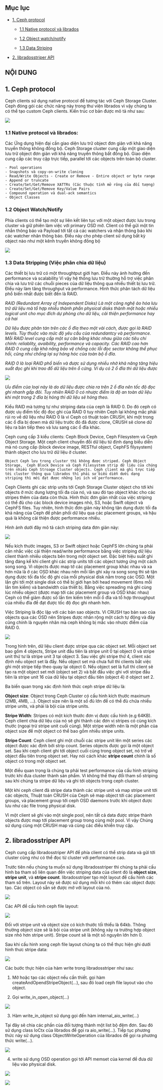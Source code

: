 ## Mục lục
- [1. Ceph protocol](#1)

    - [1.1 Native protocol và librados](#11)

    - [1.2 Object watch/notify](#12)

    - [1.3 Data Striping](#1.3)

- [2. libradosstriper API](#2)

## NỘI DUNG

<a name="1"></a>

## 1. Ceph protocol

Ceph clients sử dụng native protocol để tương tác với Ceph Storage Cluster. Ceph đóng gói các chức năng này trong thư viện librados vì vậy chúng ta có thể tạo custom Ceph clients. Kiến trúc cơ bản được mô tả như sau:

![](./Image/w8-basic-architecture.png)

<a name="11"></a>

### 1.1 Native protocol và librados:

Các Ứng dụng hiện đại cần giao diện lưu trữ object đơn giản với khả năng truyền thông không đồng bộ. Ceph Storage cluster cung cấp một giao diện lưu trữ object đơn giản với khả năng truyền thông bất đồng bộ. Giao diện cung cấp các truy cập trực tiếp, parallel tới các objects trên toàn bộ cluster.

    - Pool operations
    - Snapshots và copy-on-write cloning
    - Read/Write Objects - Create or Remove - Entire object or byte range - Append or truncate
    - Create/Set/Get/Remove XATTRs (Các thuộc tính mở rông của đối tượng)
    - Create/Set/Get/Remove Key/Value Pairs
    - Compound operation và dual-ack semantics
    - Object Classes

<a name="12"></a>

### 1.2 Object Watch/Notify

Phía clients có thể tạo một sự liên kết liên tục với một object được lưu trong cluster và giữ phiên làm việc với primary OSD mở. Client có thể gửi một tin nhắn thông báo và Payload tới tất cả các watchers và nhận thông báo khi các watcher nhân thông báo. Điều này cho phép client sử dụng bất kỳ object nào như một kênh truyền không đồng bộ

![](./Image/w8-object-watch-notify.png)

<a name="11"></a>

### 1.3 Data Stripping (Việc phân chia dữ liệu)

Các thiết bị lưu trữ có một throughtput giới hạn. Điều này ảnh hưởng đến performance và scalability Vì vậy hệ thống lưu trữ thường hỗ trợ việc phân chia và lưu trữ các chuỗi pieces của dữ liệu thông qua nhiều thiết bị lưu trữ. Điều này làm tăng throughput và performance. Hình thức phân tách dữ liệu phổ biến nhất được biết đến là RAID.

*RAID (Redundant Array of Independent Disks) Là một công nghệ ảo hóa lưu trữ dữ liệu mà tổ hợp nhiều thành phần physical disks thành một hoặc nhiều logical unit cho mục đích dự phòng cho dữ liệu, cải thiện performance hay cả hai*

*Dữ liệu được phân tán trên các ổ đĩa theo một vài cách, được gọi là RAID levels. Tùy thuộc vào mức độ yêu cầu của redundantcy và performance. Mỗi RAID level cung cấp một sự cân bằng khác nhau giữa các tiêu chí chính: reliablity, avaibility, performance và capacity. Các RAID cao hơn RAID 0 cung cấp khả năng bảo vệ chống các lỗi đọc sector không thể phục hồi, cũng như chống lại sự hỏng hóc của toàn bộ ổ đĩa.*

*RAID 0 là loại RAID phổ biến và được sử dụng nhiều nhờ khả năng tăng hiệu suất đọc ghi khi trao đổ dữ liệu trên ổ cứng. Ví dụ có 2 ổ đĩa thì dữ liệu được*

![](./Image/w8-raid0.png)

*Ưu điểm của loại này là do dữ liệu được chia ra trên 2 ổ đĩa nên tốc độ đọc ghi nhanh gấp đôi. Tuy nhiên RAID 0 có nhược điểm là độ an toàn dữ liệu khi một trong 2 đĩa bị hỏng thì dữ liệu sẽ hỏng theo.*

Kiểu RAID mà tương tự như striping data của ceph là RAID 0. Do đó ceph có được ưu điểm tốc độ đọc ghi của RAID 0 tuy nhiên Ceph lại không mắc phải rủi ro về dữ liệu như RAID 0 là vì Ceph có thuật toán CRUSH, khi một trong các ổ đĩa bị down mà dữ liệu trước đó đã được clone, CRUSH sẽ clone dữ liệu ra bản tiếp theo và lưu sang các ổ đĩa khác.

Ceph cung cấp 3 kiểu clients: Ceph Block Device, Ceph Filesystem và Ceph Object Storage. Một ceph client chuyển đổi dữ liệu từ định dạng biểu diễn mà nó cung cấp (block device image, RESTful object, CephFS filysystem) thành object cho lưu trữ dữ liệu ở cluster.

    Object Ceph lưu trong cluster thì không được striped. Ceph Object Storage,  Ceph Block Device và Ceph Filesystem strip dữ liệu của chúng trên nhiều Ceph Stroage Cluster objects. Ceph client mà ghi trực tiếp tới cluster thông qua librados thì phải sử biểu diễn dưới dạng striping thì mới đạt được những lợi ích về performance.

Ceph Clients ghi các strip units tới Ceph Storage Cluster object cho tới khi objects ở mức dung lượng tối đa của nó, và sau đó tạo object khác cho các stripes thêm của data còn thừa. Hình thức đơn giản nhất của việc striping có thể đủ cho các block device images nhỏ, S3, hoặc Swift object và CephFS files. Tuy nhiên, hình thức đơn giản này không tận dụng được tối đa khả năng của Ceph để phân phối dữ liệu qua các placement groups, và hậu quả là không cải thiện được performance nhiều. 

Hình ảnh dưới đây mô tả cách striping data đơn giản này:

![](./Image/w8-simple-striping.png)

Nếu kích thước images, S3 or Swift object hoặc CephFS lớn chúng ta phải cân nhắc việc cải thiện read/write performance bằng việc striping dữ liệu client thành nhiều objects bên trong một object set. Đặc biệt hiệu suất ghi tăng đáng kể khi client ghi các strip units tới các object tương ứng một cách song song. Vì objects được map tớ các placement group khác nhau và xa hơn nữa là ở các OSD khác nhau nên mỗi lần ghi xảy ra song song thì sẽ tận dụng được tối đa tốc độ ghi của mỗi physical disk nằm trong các OSD. Một lần ghi tới một single disk có thể bị giới hạn bởi head movement (6ms mỗi lần tìm kiếm) và bandwidth của thiết bị. Bằng việc spreading mà ghi cùng lúc nhiều object (được map tới các placement group và OSD khác nhau) Ceph có thể giảm được số lần tìm kiếm trên mỗi ổ đĩa và tổ hợp throughput của nhiều đĩa để đạt được tốc độ đọc ghi nhanh hơn. 

Việc Striping là độc lập với các bản sao objects. Vì CRUSH tạo bản sao của objects qua các OSD nên Stripes được nhân rộng một cách tự động và đây cũng chính là nguyên nhân mà ceph không bị mắc vào nhược điểm của RAID 0.

![](./Image/w8-data-striping.png)

Trong hình trên, dữ liệu client được stripe qua các object set. Mỗi object set bao gồm 4 objects, Stripe unit đầu tiên là stripe unit 0 tại object 0 và stripe unit thứ tư là stripe unit 3 tại object 3. Sau việc ghi stripe thứ 4, client xác định nếu object set là đầy. Nếu object set mà chưa full thì clients bắt việc ghi một stripe tiếp theo quay lại object 0. Nếu object set là full thì client sẽ tạo ra một object set mới (object set 2) và bắt đầu việc ghi với stripe đầu tiên là stripe unit 16 của dữ liệu tại object đầu tiên (object 4) ở object set 2.

Ba biến quan trọng xác định hình thức ceph stripe dữ liệu là:

**Object size**: Object trong Ceph Cluster có cấu hình kích thước maximum (2MB, 4MB, ...). Object size nên là một số đủ lớn để có thể đủ chứa nhiều stripe units, và phải là bội của stripe units.

**Stripe Width**: Stripes có một kích thước đơn vị được cấu hình (e.g 64KB). Ceph client chia dữ liệu của nó sẽ ghi thành các đơn vị stripes có cùng kích thước (ngoại trừ stripe unit cuối cùng). Một stripe width nên là một phần của object size để một object có thể bao gồm nhiều stripe units.

**Stripe Count**: Ceph client ghi một chuỗi các stripe unit lên một series các object được xác định bởi strip count. Series objects được gọi là một object set. Sau khi ceph client ghi tới object cuối cùng trong object set, nó trở về object đầu tiên trong object set. Hay nói cách khác **stripe count** chính là số object có trong một object set.

Một điều quan trọng là chúng ta phải test performance của cấu hình striping trước khi đưa cluster thành sản phẩm. Vì không thể thay đổi tham số striping sau khi chúng ta stripe dữ liệu và ghi tới objects trong ceph cluster.

Một khi ceph client đã stripe data thành các stripe unit và map stripe unit tới các objects, Thuật toán CRUSH của Ceph sẽ map object tới các placement groups, và placement group tới ceph OSD daemons trước khi object được lưu như các file trong physical disk.

Vì một client sẽ ghi vào một single pool, nên tất cả data được stripe thành objects được map tới placement group trong cùng một pool. Vì vậy Chúng sử dụng cùng một CRUSH map và cùng các điều khiển truy cập.


<a name="2"></a>

## 2. libradosstriper API

Ceph cung cấp libradosstriper API để phía client có thể strip data và gửi tới cluster cũng như có thể đọc từ cluster với performance cao.

Trước tiên nếu chúng ta muốn sử dụng libradosstriper thì chúng ta phải cấu hình ba tham số liên quan đến việc striping data của client đó là **object size**, **stripe unit**, và **stripe count**. libradosstriper tạo một layout để cấu hình các tham số trên. Layout này sẽ được sử dụng mỗi khi có thêm các object được tạo. Các object có sẵn sẽ được mở với layout của nó.

![](./Image/w8-ceph-file-layout.png)

Các API để cấu hình ceph file layout:

![](./Image/w8-api-layout.png)

Đối với stripe unit và object size có kích thước tối thiểu là 64kb. Thông thường object size sẽ là bội của stripe unit (không xảy ra trường hợp object size nhỏ hơn stripe unit). Stripe count sẽ là một số nguyên lớn hơn 0.

Sau khi cấu hình xong ceph file layout chúng ta có thể thực hiện ghi dưới hình thưc stripe data:

![](./Image/w8-striper-write.png)

Các bước thực hiện của hàm write trong libradosstriper như sau:

1. Mở hoặc tạo các object nếu cần thiết. gọi hàm createAndOpendStripeObject(...), sau đó load ceph file layout vào cho object.

2. Gọi write_in_open_object(...)

![](./Image/w8-write-1.png)

3. Hàm write_in_object sử dụng gọi đến hàm internal_aio_write(...)

Tại đây sẽ chia các phần của đối tượng thành một list bộ đệm đơn. Sau đó sử dụng class IoCtx của librados để gọi ra aio_write(...). Tiếp tục phương thức này sử dụng class ObjectWriteOperation của librados để gọi ra phương thức write(...).

![](./Image/w8-write-2.png)

4. write sử dụng OSD operation gọi tới API memset của kernel để đưa dữ liệu vào physical disk.

![](./Image/w8-write-3.png)

![](./Image/w8-write-4.png)
